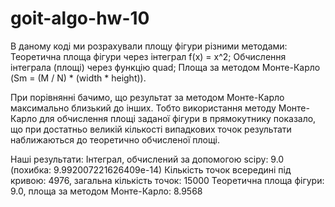 # goit-algo-hw-10

В даному коді ми розрахували площу фігури різними методами:
Теоретична площа фігури через інтеграл f(x) = x^2;
Обчислення інтеграла (площі) через функцію quad;
Площа за методом Монте-Карло (Sm = (M / N) * (width * height)).
 
При порівнянні бачимо, що результат за методом Монте-Карло максимально близький до інших.
Тобто використання методу Монте-Карло для обчислення площі заданої фігури в прямокутнику показало, що при достатньо великій кількості випадкових точок результати наближаються до теоретично обчисленої площі.

Наші результати:
Інтеграл, обчислений за допомогою scipy: 9.0 (похибка: 9.992007221626409e-14)
Кількість точок всередині під кривою: 4976, загальна кількість точок: 15000
Теоретична площа фігури: 9.0, площа за методом Монте-Карло: 8.9568